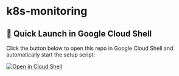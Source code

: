 # k8s-monitoring

## 🚀 Quick Launch in Google Cloud Shell

Click the button below to open this repo in Google Cloud Shell and automatically start the setup script:

[![Open in Cloud Shell](https://gstatic.com/cloudssh/images/open-btn.svg)](https://ssh.cloud.google.com/cloudshell/open?cloudshell_git_repo=https://github.com/of1r/k8s-monitoring&cloudshell_working_dir=.&cloudshell_startup=setup.sh&cloudshell_open_in_editor=false)
